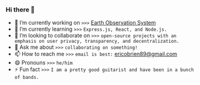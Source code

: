 ### Hi there 👋


- 🔭 I’m currently working on `>>>` [Earth Observation System](https://github.com/cireneirbo/Earth-Observation-System)
- 🌱 I’m currently learning `>>>` `Express.js, React, and Node.js.`
- 👯 I’m looking to collaborate on `>>>` `open-source projects with an emphasis on user privacy, transparency, and decentralization.`
- 💬 Ask me about `>>>` `collaborating on something!`
- 📫 How to reach me `>>>` `email is best:` ericobrien89@gmail.com
- 😄 Pronouns `>>>` `he/him`
- ⚡ Fun fact `>>>` `I am a pretty good guitarist and have been in a bunch of bands.`

